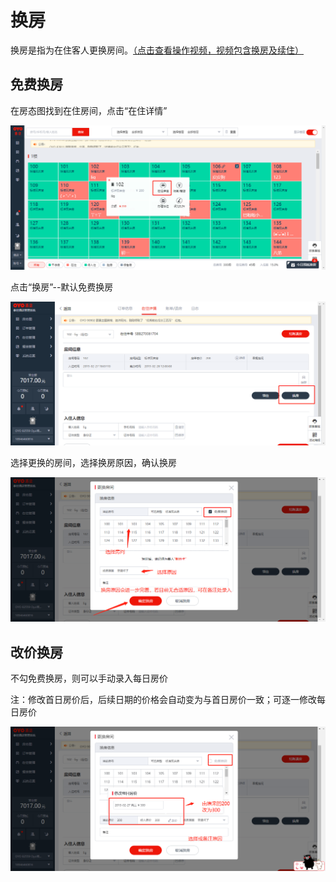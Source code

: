 # 换房

换房是指为在住客人更换房间。[（点击查看操作视频，视频包含换房及续住）](http://crs-pms-vidio.oss-cn-beijing.aliyuncs.com/%E6%8D%A2%E6%88%BF%26%E7%BB%AD%E4%BD%8F.mp4)

## 免费换房

在房态图找到在住房间，点击“在住详情”

![](../../.gitbook/assets/image%20%28307%29.png)

点击“换房”--默认免费换房

![](../../.gitbook/assets/image%20%28110%29.png)

选择更换的房间，选择换房原因，确认换房

![](../../.gitbook/assets/image%20%2872%29.png)

## 改价换房

不勾免费换房，则可以手动录入每日房价

注：修改首日房价后，后续日期的价格会自动变为与首日房价一致；可逐一修改每日房价

![](../../.gitbook/assets/image%20%28107%29.png)

